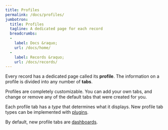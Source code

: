 ```yaml
---
title: Profiles
permalink: /docs/profiles/
jumbotron:
  title: Profiles
  tagline: A dedicated page for each record
  breadcrumbs:
  -
    label: Docs &raquo;
    url: /docs/home/
  -
    label: Records &raquo;
    url: /docs/records/
---
```


Every record has a dedicated page called its **profile**. The information on a profile is divided into any number of **tabs**.

Profiles are completely customizable. You can add your own tabs, and change or remove any of the default tabs that were created for you.

Each profile tab has a _type_ that determines what it displays. New profile tab types can be implemented with [plugins](/docs/plugins/).

By default, new profile tabs are [dashboards](/docs/dashboards/).
